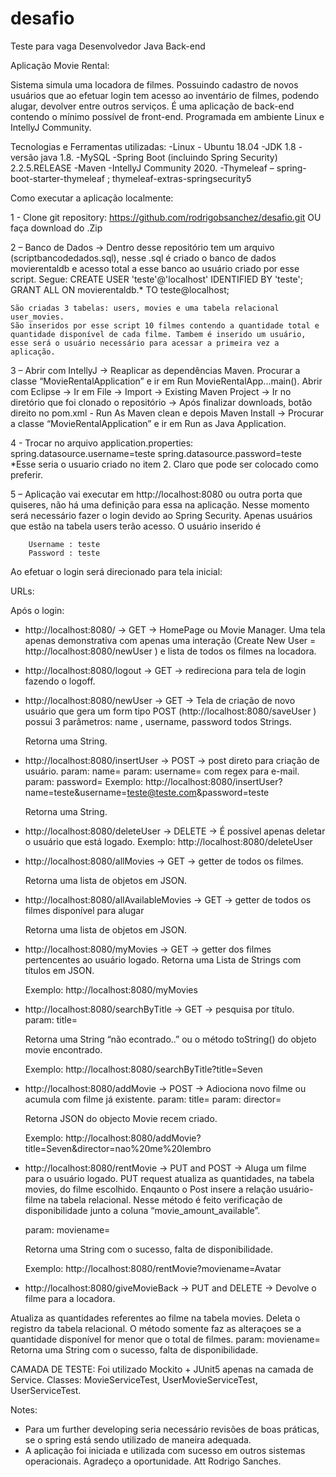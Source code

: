 ﻿# desafio
Teste para vaga Desenvolvedor Java Back-end

Aplicação Movie Rental:

Sistema simula uma locadora de filmes. Possuindo cadastro de novos usuários que ao efetuar login tem acesso ao inventário de filmes, podendo alugar, devolver entre outros serviços. É uma aplicação de back-end contendo o mínimo possível de front-end. Programada em ambiente Linux e IntellyJ Community.

Tecnologias e Ferramentas utilizadas:
-Linux - Ubuntu 18.04
-JDK 1.8 - versão java 1.8.
-MySQL 
-Spring Boot (incluindo Spring Security) 2.2.5.RELEASE
-Maven
-IntellyJ Community 2020.
-Thymeleaf – spring-boot-starter-thymeleaf ; thymeleaf-extras-springsecurity5

Como executar a aplicação localmente:

1 - Clone git repository: https://github.com/rodrigobsanchez/desafio.git OU faça download do .Zip

2 – Banco de Dados → Dentro desse repositório tem um arquivo (scriptbancodedados.sql), nesse .sql é criado o banco de dados movierentaldb e acesso total a esse banco ao usuário criado por esse script.
    Segue:
    CREATE USER 'teste'@'localhost' IDENTIFIED BY 'teste';
    GRANT ALL ON movierentaldb.* TO teste@localhost;
	
	São criadas 3 tabelas: users, movies e uma tabela relacional user_movies. 
	São inseridos por esse script 10 filmes contendo a quantidade total e quantidade disponível de cada filme. Tambem é inserido um usuário, esse será o usuário necessário para acessar a primeira vez a aplicação. 
	
3 – Abrir com IntellyJ → Reaplicar as dependências Maven. Procurar a classe “MovieRentalApplication” e ir em Run MovieRentalApp...main().
	Abrir com Eclipse → Ir em File → Import → Existing Maven Project → Ir no diretório que foi clonado o repositório  →  Após finalizar downloads, botão direito no pom.xml - Run As Maven clean e depois Maven Install →
	Procurar a classe “MovieRentalApplication” e ir em Run as Java Application.

4 - Trocar no arquivo application.properties:
    spring.datasource.username=teste
    spring.datasource.password=teste
    *Esse seria o usuario criado no item 2. Claro que pode ser colocado como preferir.

5 – Aplicação vai executar em http://localhost:8080 ou outra porta que quiseres, não há uma definição para essa na aplicação. Nesse momento será necessário fazer o login devido ao Spring Security.
	 Apenas usuários que estão na tabela users terão acesso. O usuário inserido é 

		Username : teste   
		Password : teste

Ao efetuar o login será direcionado para tela inicial:


URLs:

Após o login: 

- http://localhost:8080/   →  GET   →  HomePage ou Movie Manager. Uma tela apenas demonstrativa com apenas uma interação (Create New User = http://localhost:8080/newUser ) e lista de todos os filmes na locadora. 

- http://localhost:8080/logout  →  GET → redireciona para tela de login fazendo o logoff. 




- http://localhost:8080/newUser  →   GET  →  Tela de criação de novo usuário que gera um form tipo POST (http://localhost:8080/saveUser ) possui 3 parâmetros: name , username, password todos Strings.
	
	Retorna uma String.

- http://localhost:8080/insertUser →  POST → post direto para criação de usuário.
	param: name=<text>
	param: username=<text> com regex para e-mail.
	param: password=<text>
	Exemplo: 
    http://localhost:8080/insertUser?name=teste&username=teste@teste.com&password=teste 
	
	Retorna uma String.

- http://localhost:8080/deleteUser →  DELETE  → É possível apenas deletar o usuário que está logado.
	Exemplo:
		 http://localhost:8080/deleteUser

- http://localhost:8080/allMovies  →  GET  → getter de todos os filmes. 
	
	Retorna uma lista de objetos em JSON.


- http://localhost:8080/allAvailableMovies  → GET  → getter de todos os filmes disponível para alugar

	Retorna uma lista de objetos em JSON.

- http://localhost:8080/myMovies →  GET   →  getter dos filmes pertencentes ao usuário logado.
	Retorna uma Lista de Strings com títulos em JSON.
	
	Exemplo:
		http://localhost:8080/myMovies

- http://localhost:8080/searchByTitle  →  GET  → pesquisa por título.
	param: title=<text>
	
	Retorna uma String “não econtrado..” ou o método toString() do objeto movie encontrado.
	
	Exemplo: 
        http://localhost:8080/searchByTitle?title=Seven
	
- http://localhost:8080/addMovie  →  POST  → Adiociona novo filme ou acumula com filme já existente.
	param: title=<text>
	param: director=<text>
	
	Retorna JSON do objecto Movie recem criado.

    Exemplo: 
    http://localhost:8080/addMovie?title=Seven&director=nao%20me%20lembro

- http://localhost:8080/rentMovie  →  PUT and POST →  Aluga um filme para o usuário logado. PUT request atualiza as quantidades, na tabela movies, do filme escolhido. Enqaunto o Post insere a relação usuário-filme na tabela relacional.
	Nesse método é feito verificação de disponibilidade junto a coluna “movie_amount_available”.
	
	param: moviename=<text> 

	Retorna uma String com o sucesso, falta de disponibilidade.

	Exemplo:
           http://localhost:8080/rentMovie?moviename=Avatar

- http://localhost:8080/giveMovieBack  →  PUT and DELETE  → Devolve o filme para a locadora.

Atualiza as quantidades referentes ao filme na tabela movies. Deleta o registro da tabela relacional. O método somente faz as alteraçoes se a quantidade disponível for menor que o total de filmes.
	param: moviename=<text> 
	Retorna uma String com o sucesso, falta de disponibilidade.
	


CAMADA DE TESTE: Foi utilizado Mockito + JUnit5 apenas na camada de Service. Classes: MovieServiceTest, UserMovieServiceTest, UserServiceTest.	

Notes:
 - Para um further developing seria necessário revisões de boas práticas, se o spring está sendo utilizado de maneira adequada.
 - A aplicação foi iniciada e utilizada com sucesso em outros sistemas operacionais.
 Agradeço a oportunidade.
 Att
 Rodrigo Sanches.

